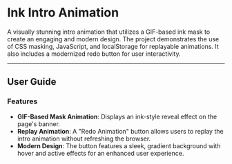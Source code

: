 # Ink Intro Animation

A visually stunning intro animation that utilizes a GIF-based ink mask to create an engaging and modern design. The project demonstrates the use of CSS masking, JavaScript, and localStorage for replayable animations. It also includes a modernized redo button for user interactivity.

---

## User Guide

### Features
- **GIF-Based Mask Animation**: Displays an ink-style reveal effect on the page's banner.
- **Replay Animation**: A "Redo Animation" button allows users to replay the intro animation without refreshing the browser.
- **Modern Design**: The button features a sleek, gradient background with hover and active effects for an enhanced user experience.

